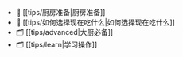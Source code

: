 
- 📄 [[tips/厨房准备|厨房准备]]
- 📄 [[tips/如何选择现在吃什么|如何选择现在吃什么]]
- 🗂️ [[tips/advanced|大厨必备]]
- 🗂️ [[tips/learn|学习操作]]

